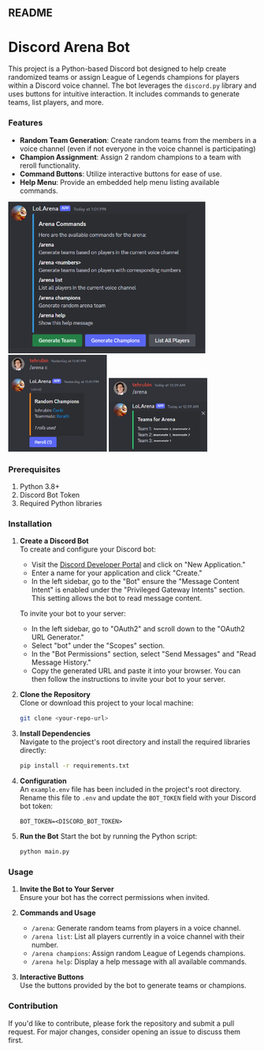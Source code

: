 ## README

# Discord Arena Bot

This project is a Python-based Discord bot designed to help create randomized teams or assign League of Legends champions for players within a Discord voice channel. The bot leverages the `discord.py` library and uses buttons for intuitive interaction. It includes commands to generate teams, list players, and more.

### Features
- **Random Team Generation**: Create random teams from the members in a voice channel (even if not everyone in the voice channel is participating)
- **Champion Assignment**: Assign 2 random champions to a team with reroll functionality.
- **Command Buttons**: Utilize interactive buttons for ease of use.
- **Help Menu**: Provide an embedded help menu listing available commands.

<img src="https://github.com/roobinh/LolArena/blob/main/md-images/helpmenu.png" alt="Help Menu" width="400"/>

<img src="https://github.com/roobinh/LolArena/blob/main/md-images/champions.png" alt="Random Champions Generation" width="200"/>

<img src="https://github.com/roobinh/LolArena/blob/main/md-images/team%20generation.png" alt="Team Generation" width="200"/>

### Prerequisites
1. Python 3.8+
2. Discord Bot Token
3. Required Python libraries

### Installation

1. **Create a Discord Bot**  
   To create and configure your Discord bot:

   - Visit the [Discord Developer Portal](https://discord.com/developers/applications?new_application=true) and click on "New Application."
   - Enter a name for your application and click "Create."
   - In the left sidebar, go to the "Bot" ensure the "Message Content Intent" is enabled under the "Privileged Gateway Intents" section. This setting allows the bot to read message content.

   To invite your bot to your server:

   - In the left sidebar, go to "OAuth2" and scroll down to the "OAuth2 URL Generator."
   - Select "bot" under the "Scopes" section.
   - In the "Bot Permissions" section, select "Send Messages" and "Read Message History."
   - Copy the generated URL and paste it into your browser. You can then follow the instructions to invite your bot to your server.


1. **Clone the Repository**  
   Clone or download this project to your local machine:
   ```bash
   git clone <your-repo-url>

2. **Install Dependencies**  
   Navigate to the project's root directory and install the required libraries directly:
   ```bash
   pip install -r requirements.txt

3. **Configuration**  
   An `example.env` file has been included in the project's root directory. Rename this file to `.env` and update the `BOT_TOKEN` field with your Discord bot token:

   ```text
   BOT_TOKEN=<DISCORD_BOT_TOKEN>

4. **Run the Bot**
   Start the bot by running the Python script:
   ```bash
   python main.py

### Usage

1. **Invite the Bot to Your Server**  
   Ensure your bot has the correct permissions when invited.

2. **Commands and Usage**  
   - `/arena`: Generate random teams from players in a voice channel.
   - `/arena list`: List all players currently in a voice channel with their number.
   - `/arena champions`: Assign random League of Legends champions.
   - `/arena help`: Display a help message with all available commands.

3. **Interactive Buttons**  
   Use the buttons provided by the bot to generate teams or champions.

### Contribution
If you'd like to contribute, please fork the repository and submit a pull request. For major changes, consider opening an issue to discuss them first.

